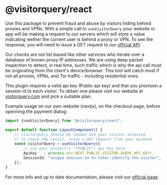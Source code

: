 # @visitorquery/react

Use this package to prevent fraud and abuse by visitors hiding behind proxies and VPNs. With a simple call
to `useVisitorQuery`  your website or app will be making a request to our servers which will store a value indicating
wether the current user is behind a proxy or VPN. To see the response, you will need to issue a GET request to
our [official API](https://visitorquery.com/apidocs#tag/checks/GET/results/{projectId}/{sessionId}).

Our checks are not list based like other services who iterate over a database of known proxy IP addresses. We are using
deep packet inspection to detect, in real time, such traffic which is why the api call must be originating from the
client's device/browser. This tool will catch most if not all proxies, VPNs, and Tor traffic - including residential
ones.

This plugin requires a valid api key (Public api key) and that you provision a session id to each visitor. To obtain one
please visit our website
at [visitorquery.com](https://visitorquery.com) and pick a suitable plan.

Example usage on our own website (nextjs), on the checkout page, before openning the payment dialog:

```typescript
import {useVisitorQuery} from "@visitorquery/react";

export default function LayoutComponent() {
	// visitorquery should be loaded and your visitor assessed
	// to check the result, issue a GET request from your backend
	const visitorQuery = useVisitorQuery({
		// use your project's !!PUBLIC!! api key here
		ApiKey   : process.env.NEXT_PUBLIC_VISITOR_QUERY_API_KEY!,
		SessionId: "unique-session-id-to-later-identify-the-visitor",
	});
}
```

For more info and up to date documentation, please visit our [official page](https://visitorquery.com/docs).
